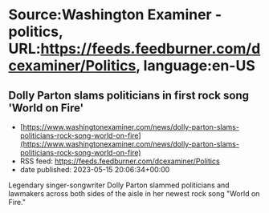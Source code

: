 # Source:Washington Examiner - politics, URL:https://feeds.feedburner.com/dcexaminer/Politics, language:en-US

## Dolly Parton slams politicians in first rock song 'World on Fire'
 - [https://www.washingtonexaminer.com/news/dolly-parton-slams-politicians-rock-song-world-on-fire](https://www.washingtonexaminer.com/news/dolly-parton-slams-politicians-rock-song-world-on-fire)
 - RSS feed: https://feeds.feedburner.com/dcexaminer/Politics
 - date published: 2023-05-15 20:06:34+00:00

Legendary singer-songwriter Dolly Parton slammed politicians and lawmakers across both sides of the aisle in her newest rock song "World on Fire."

